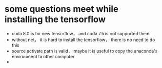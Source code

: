 # some questions meet while installing the tensorflow 

- cuda 8.0 is for new tensorflow， and cuda 7.5 is not supported them
- without net， it is hard to install the tensorflow， there is no need to do this
- source activate path is valid， maybe it is useful to copy the anaconda's enviroument to other computer
- 